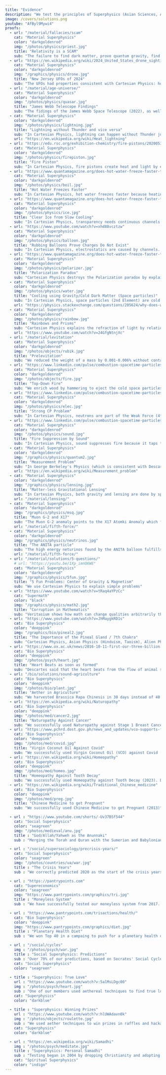 ```yaml
---
title: "Evidence"
description: "We test the principles of Superphysics (Asian Sciences, Alternative Medicine, Adam Smith, Physiocrats, Rene Descartes, alien, etc.), both Qualitative and Quantitative, to solve our own problems"
image: /covers/solutions.png
youtube: "AfByl9Mywi4"
proofs:
  - url: "/material/fallacies/scam"
    cat: "Material Superphysics"
    color: "darkgoldenrod"
    img: "/photos/physics/priest.jpg"
    title: "Relativity is a SCAM"
    sub: "The failure to find dark matter, prove quantum gravity, find wormholes/white holes are clear proofs of the fallacy of Relativity. All 'successful' tests of Relativity are just current measurements, not future-predicting ones like Newton's prediction of Halley's comet. Einstein really has set back science. If he never existsed humans would be using AI to explore the stars by now"
  - url: "https://en.wikipedia.org/wiki/2024_United_States_drone_sightings"
    cat: "Material Superphysics"
    color: "darkgoldenrod"
    img: "/graphics/physics/drone.jpg"
    title: "New Jersey UFOs of 2024"
    sub: "The UFOs had properties consistent with Cartesian Physics: hovering and moving erratically without sound, undetectable through radar or heat, had pulsating lights like LED instead of headlights"
  - url: "/material/age-universe/"
    cat: "Material Superphysics"
    color: "darkgoldenrod"
    img: "/photos/physics/quasar.jpg"
    title: "James Webb Telescope Findings"
    sub: "The fidings of the James Webb Space Telescope (2022), as well as the 'Axis of Evil' from the CMB, support the no-Big-Bang-Theory of Rene Descartes"
  - cat: "Material Superphysics"
    color: "darkgoldenrod"
    img: "/photos/physics/lightning.jpg"
    title: "Lightning without Thunder and vice versa"
    sub: "In Cartesian Physics, lightning can happen without Thunder just as thunder can happen without lightning"
    url: "https://en.wikipedia.org/wiki/Heat_lightning"
  - url: "https://edu.rsc.org/exhibition-chemistry/fire-pistons/2020053.article"
    cat: "Material Superphysics"
    color: "darkgoldenrod"
    img: "/photos/physics/firepiston.jpg"
    title: "Fire Piston"
    sub: "In Cartesian Physics, fire pistons create heat and light by ejecting space particles from matter. This is now used in engines, specifically diesel"
  - url: "https://www.quantamagazine.org/does-hot-water-freeze-faster-than-cold-physicists-keep-asking-20220629/"
    cat: "Material Superphysics"
    color: "darkgoldenrod"
    img: "/photos/physics/boil.jpg"
    title: "Hot Water Freezes Faster"
    sub: "In Cartesian Physics, hot water freezes faster because heating makes the water particles that are readily attached to heat particles evaporate. This leaves only the non-attached ones"    
  - url: "https://www.quantamagazine.org/does-hot-water-freeze-faster-than-cold-physicists-keep-asking-20220629/"
    cat: "Material Superphysics"
    color: "darkgoldenrod"
    img: "/photos/physics/ice.jpg"
    title: "Clear Ice from Slow Cooling"
    sub: "In Cartesian Physics, transparency needs continuous channels. This is done by slow freezing which freezes ice in layers. This creates orderly channels that is not present in rapidly frozen ice"
  - url: "https://www.youtube.com/watch?v=xhd88vcztzw"
    cat: "Material Superphysics"
    color: "darkgoldenrod"
    img: "/photos/physics/balloon.jpg"
    title: "Rubbing Balloons Prove Charges Do Not Exist"
    sub: "In Cartesian Physics, electrostatics are caused by channels. Rubbing Balloons causes surface abrasion which makes electrons transfer, creating channels on the other side, creating attraction."
  - url: "https://www.quantamagazine.org/does-hot-water-freeze-faster-than-cold-physicists-keep-asking-20220629/"
    cat: "Material Superphysics"
    color: "darkgoldenrod"
    img: "/photos/physics/polarizer.jpg"
    title: "Polarization Paradox"
    sub: "Cartesian Physics destroys the Polarization paradox by explaining that transparency needs continuous channels. This is why adding a middle filter lets more light flow through just like a 90 degree pipe can make water flow faster by adding a 45 degree bend"        
  - cat: "Material Superphysics"
    color: "darkgoldenrod"
    img: "/photos/physics/water.jpg"
    title: "Cooling using Gravity/Cold Dark Matter (Space particles)"
    sub: "In Cartesian Physics, space particles (2nd Element) are cold because heat comes from Electromagnetism (1st Element). Flowing water has space particles going with them as gravity/cold dark matter"
    url: "https://physics.stackexchange.com/questions/205624/why-does-water-get-significantly-colder-while-falling-through-the-air"
  - cat: "Material Superphysics"
    color: "darkgoldenrod"
    img: "/photos/physics/rainbow.jpg"
    title: "Rainbows and Prisms"
    sub: "Cartesian Physics explains the refraction of light by relational photon spin, now called spectrum wavelength"
    url: "https://www.youtube.com/watch?v=24GfgNtnjXc"
  - url: "/material/levitation"
    cat: "Material Superphysics"
    color: "darkgoldenrod"  
    img: "/photos/objects/rubik.jpg"
    title: "Prelevitation"
    sub: "We reduced the weight of a mass by 0.001-0.006% without contact using the Cartesian aether (2020 and 2023)"
  - url: "https://www.linkedin.com/pulse/combustion-spacetime-particles-end-nuclear-war-juan-dalisay-jr--ri3ac"
    cat: "Material Superphysics"
    color: "darkgoldenrod"   
    img: "/photos/objects/fire.jpg"
    title: "Top-Down Fire"
    sub: "We enrich wood by hammering to eject the cold space particles, and use the top-down way to light fires for cooking food (2024). This is the simplest caveman-level technology that we can extract from Cartesian Physics."
  - url: "https://www.linkedin.com/pulse/combustion-spacetime-particles-end-nuclear-war-juan-dalisay-jr--ri3ac"
    cat: "Material Superphysics"
    color: "darkgoldenrod"   
    img: "/photos/physics/elec.jpg"
    title: "Strong CP Problem"
    sub: "In Cartesian Physics, neutrons are part of the Weak Force (4th Element), not the Strong Force (3rd Element). QCD imposes quarks as part of the Strong Force, but is also found in neutrons. So the confusion is caused by 'quarks'"
  - url: "https://www.linkedin.com/pulse/combustion-spacetime-particles-end-nuclear-war-juan-dalisay-jr--ri3ac"
    cat: "Material Superphysics"
    color: "darkgoldenrod"
    img: "/photos/physics/sound.jpg"
    title: "Fire Suppression by Sound"
    sub: "In Cartesian Physics, sound suppresses fire because it taps the cold space particles. This proves the reality of Cartesian combustion principles as opposed to Newtonian kinetic ones (2024)."
  - cat: "Material Superphysics"
    color: "darkgoldenrod"
    img: "/graphics/physics/quantum2.jpg"
    title: "Measurement Problem"
    sub: "In George Berkeley's Physics (which is consistent with Descartes), everything that exists needs a mind to sustain it. The measurement problem exists in Quantum mechanics because Physics does not accept this principle"
    url: "https://en.wikipedia.org/wiki/Measurement_problem"
  - cat: "Material Superphysics"
    color: "darkgoldenrod"
    img: "/graphics/physics/lensing.jpg"
    title: "Matter-less Gravitational Lensing"
    sub: "In Cartesian Physics, both gravity and lensing are done by space particles, not matter. This is proven by the Bullet Cluster and by dark matter not being found"
    url: "/material/lensing/"
  - cat: "Material Superphysics"
    color: "darkgoldenrod"
    img: "/graphics/physics/msq.jpg"
    title: "Muon G-2 and X17"
    sub: "The Muon G-2 anomaly points to the X17 Atomki Anomaly which fulfills our prediction for a Convertible Internal Boundary. This means that the edge of the universe is the Spatial Internal Boundary"
    url: "/material/fifth-force/"    
  - cat: "Material Superphysics"
    color: "darkgoldenrod"
    img: "/graphics/physics/neutrinos.jpg"
    title: "The ANITA particle"
    sub: "The high energy neturinos found by the ANITA balloon fulfills our model for a high eenrgy neutrino substance"
    url: "/material/fifth-force/"        
  - url: "/material/solutions/5-questions/"
    # url: "https://youtu.be/1Xp_imnO6WE"
    cat: "Material Superphysics"
    color: "darkgoldenrod"
    img: "/graphics/physics/5fun.jpg"
    title: "5 Fun Problems: Center of Gravity & Magnetism"
    sub: "We use Cartesian Physics to explain simple problems"
  - url: "https://www.youtube.com/watch?v=tRaq4aYPzCc"
    cat: "Supermath"
    color: "black"
    img: "/graphics/physics/math2.jpg"
    title: "Corruption in Mathematics"
    sub: "Veritasium shows how math can change qualities arbitrarily through the loophole created by variables by hacking 0.999 to be equal to 1. Supermath prevents this by using decon notation"
  - url: "https://www.youtube.com/watch?v=JhMaygkRD1s"
    cat: "Bio Superphysics"
    color: "deeppink"
    img: "/graphics/bio/pineal2.jpg"
    title: "The Importance of the Pineal Gland / 7th Chakra"
    sub: "Cartesian Physics, Asian Physics (Hinduism, Taoism), Alien Physics (Essassani, Anunnaki) are united in the explanation of the pineal gland or 7th chakra"
  - url: "https://www.ox.ac.uk/news/2016-10-11-first-our-three-billion-heartbeats-sooner-we-thought"
    cat: "Bio Superphysics"
    color: "deeppink"
    img: "/photos/psych/heart.jpg"
    title: "Heart Beats as soon as formed"
    sub: "Descartes said that the heart beats from the flow of animal spirits (chi) from the heart. This was just recently proven by the British Heart Foundation"
  - url: "/bio/solutions/sound-agriculture"
    cat: "Bio Superphysics"
    color: "deeppink"
    img: "/photos/bio/plant.jpg"
    title: "Aether in Agriculture"
    sub: "We harvested Brassica Rapa Chinesis in 30 days instead of 40 using the aether. Very useful against food inflation (2023)"
  - url: "https://en.wikipedia.org/wiki/Naturopathy"
    cat: "Bio Superphysics"
    color: "deeppink"
    img: "/photos/med/cancer2.jpg"
    title: "Naturopathy Against Cancer"
    sub: "We successfully used Naturopathy against Stage 1 Breast Cancer (2014)"
  - url: "https://www.pchrd.dost.gov.ph/news_and_updates/vco-supports-faster-recovery-from-covid-19-according-to-pchrd-funded-study/"
    cat: "Bio Superphysics"
    color: "deeppink"
    img: "/photos/med/covid.jpg"
    title: "Virgin Coconut Oil Against Covid"
    sub: "We successfully used Virgin Coconut Oil (VCO) against Covid (2020). VCO was later proven by DOST-FNRI to scientifically diminish symptoms of Covid"    
  - url: "https://en.wikipedia.org/wiki/Homeopathy"
    cat: "Bio Superphysics"
    color: "deeppink"
    img: "/photos/med/homeo.jpg"
    title: "Homeopathy Against Tooth Decay"
    sub: "We successfully used Homeopathy against Tooth Decay (2023). Disclaimer: Unlike other alternative medicine, Homeopathy only works if you believe in it. Whether it works or not totally depends on you."   
  - url: "https://en.wikipedia.org/wiki/Traditional_Chinese_medicine"
    cat: "Bio Superphysics"
    color: "deeppink"
    img: "/photos/med/preg.jpg"
    title: "Chinese Medicine to get Pregnant"
    sub: "We successfully used Chinese Medicine to get Pregnant (2013)"            

  - url : "https://www.youtube.com/shorts/-Uv37BSf544"
    cat: "Social Superphysics"
    color: "seagreen"
    img: "/photos/medieval/anu.jpg"
    title : "God/Allah/Yahweh as the Anunnaki"
    sub : "Merging the Torah and Quran with the Sumerian and Babylonian texts show circumstantial evidence that God/Allah/Yahweh is Enki or his group which was opposed to Enlil and other alien races or gods. This was validated by the Essassani, which explains why Allah no longer intervenes in the Muslim problems like Gaza or Iran"

  - url : "/social/supersociology/precrisis-years/"
    cat: "Social Superphysics"
    color: "seagreen"
    img: "/photos/countries/ua/war.jpg"
    title : "The Crisis Years"
    sub : "We correctly predicted 2020 as the start of the crisis years filled with economic crises and war, as an effect of the Negative Force and Social Cycles, just as the Seven Years War and WWI and WWII had them."

  - url : "https://pantrypoints.com"
    cat: "Supereconomics"
    color: "seagreen"
    img: "https://www.pantrypoints.com/graphics/tri.jpg"
    title : "Moneyless System"
    sub : "We have successfully tested our moneyless system from 2017. It gained traction during the pandemic (which was in line with a 2020s stagflation, which is why we built the moneyless system in the first place). This includes moneyless investments and insurance which really taps aethereal fellow-feeling instead of material money"

  - url : "https://www.pantrypoints.com/trisactions/health/"
    cat: "Bio Superphysics"
    color: "deeppink"
    img: "https://www.pantrypoints.com/graphics/diet.jpg"
    title : "Planetary Health Diet"
    sub : "We won Top 40 in a campaing to push for a planetary health diet, championing plant based diet without abandoning certain animal proteins"

  - url : "/social/cycles"
    img : "/photos/psych/war.jpg"
    title : "Social Superphysics: Predictions"
    sub : "Over 70% of our predictions, based on Socrates' Social Cycles, have come true (2015-2022)"
    cat: "Social Superphysics"
    color: "seagreen"
    
  - title : "Superphysics: True Love"
    url : "https://www.youtube.com/watch?v:5alMsLDgc00"
    img : "/photos/psych/heart.jpg"
    sub : "One of our members used aethereal techniques to find true love (2017)"
    cat: "Superphysics"
    color: "darkblue"
    
  - title : "Superphysics: Winning Prizes"
    url : "https://www.youtube.com/watch?v:hlUWAdavn0k"
    img : "/photos/objects/roulette.jpg"
    sub : "We used aether techniques to win prizes in raffles and hackathons (2016-2022). One of our supporters used the technique to win in simple games like roulette and baccarat. None of us had the dharma (as focused aethereal energy) to win the lotto yet"
    cat: "Superphysics"
    color: "darkblue"

  - url : "https://en.wikipedia.org/wiki/Samadhi"
    img : "/photos/psych/meditate.jpg"
    title : "Superphysics: Personal Samadhi"
    sub : "Testing began in 2004 by dropping Christianity and adopting Asian Spirituality. Samadhi was achieved in 2008, leading to the precursor of Superphysics in 2012"
    cat: "Spiritual Superphysics"
    color: "indigo"    
---
```

